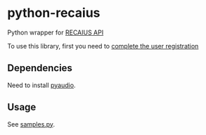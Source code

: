 python-recaius
==============

Python wrapper for [RECAIUS API](https://developer.recaius.io/jp/top.html)

To use this library, first you need to [complete the user registration](https://developer.recaius.io/jp/registration.html)

Dependencies
------------

Need to install [pyaudio](https://people.csail.mit.edu/hubert/pyaudio/).

Usage
-----

See [samples.py](https://github.com/aidiary/python-recaius/blob/master/sample.py).